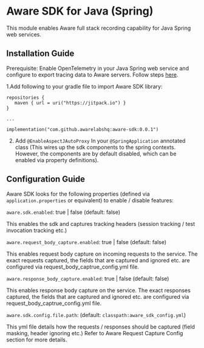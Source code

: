 # Aware SDK for Java (Spring)

This module enables Aware full stack recording capability for Java Spring web services.

## Installation Guide

Prerequisite: Enable OpenTelemetry in your Java Spring web service and configure to export tracing data to Aware servers. Follow steps [here](https://awarelabs.io/blog/getting-started-java).

1.Add following to your gradle file to import Aware SDK library:

```
repositories {
   maven { url = uri("https://jitpack.io") }
}

...

implementation("com.github.awarelabshq:aware-sdk:0.0.1")

```

2. Add ```@EnableAspectJAutoProxy``` In your ```@SpringApplication``` annotated class (This wires up the sdk components to the spring contexts. However, the components are by default disabled, which can be enabled via property definitions).

## Configuration Guide

Aware SDK looks for the following properties (defined via ```application.properties``` or equivalent) to enable / disable features:

```aware.sdk.enabled```: true | false (default: false)

This enables the sdk and captures tracking headers (session tracking / test invocation tracking etc.)

```aware.request_body_capture.enabled```: true | false (default: false)

This enables request body capture on incoming requests to the service. The exact requests captured, the fields that are captured and ignored etc. are configured via request_body_captrue_config.yml file.

```aware.response_body_capture.enabled```: true | false (default: false)

This enables response body capture on the service. The exact responses captured, the fields that are captured and ignored etc. are configured via request_body_captrue_config.yml file.

```aware.sdk.config.file.path```: (default: ```classpath:aware_sdk_config.yml```)

This yml file details how the requests / responses should be captured (field masking, header ignoring etc.) Refer to Aware Request Capture Config section for more details.


